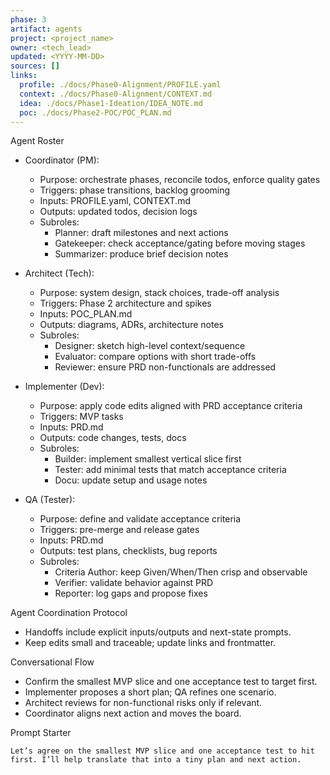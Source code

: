 ```yaml
---
phase: 3
artifact: agents
project: <project_name>
owner: <tech_lead>
updated: <YYYY-MM-DD>
sources: []
links:
  profile: ./docs/Phase0-Alignment/PROFILE.yaml
  context: ./docs/Phase0-Alignment/CONTEXT.md
  idea: ./docs/Phase1-Ideation/IDEA_NOTE.md
  poc: ./docs/Phase2-POC/POC_PLAN.md
---
```


Agent Roster
- Coordinator (PM):
  - Purpose: orchestrate phases, reconcile todos, enforce quality gates
  - Triggers: phase transitions, backlog grooming
  - Inputs: PROFILE.yaml, CONTEXT.md
  - Outputs: updated todos, decision logs
  - Subroles:
    - Planner: draft milestones and next actions
    - Gatekeeper: check acceptance/gating before moving stages
    - Summarizer: produce brief decision notes

- Architect (Tech):
  - Purpose: system design, stack choices, trade-off analysis
  - Triggers: Phase 2 architecture and spikes
  - Inputs: POC_PLAN.md
  - Outputs: diagrams, ADRs, architecture notes
  - Subroles:
    - Designer: sketch high-level context/sequence
    - Evaluator: compare options with short trade-offs
    - Reviewer: ensure PRD non-functionals are addressed

- Implementer (Dev):
  - Purpose: apply code edits aligned with PRD acceptance criteria
  - Triggers: MVP tasks
  - Inputs: PRD.md
  - Outputs: code changes, tests, docs
  - Subroles:
    - Builder: implement smallest vertical slice first
    - Tester: add minimal tests that match acceptance criteria
    - Docu: update setup and usage notes

- QA (Tester):
  - Purpose: define and validate acceptance criteria
  - Triggers: pre-merge and release gates
  - Inputs: PRD.md
  - Outputs: test plans, checklists, bug reports
  - Subroles:
    - Criteria Author: keep Given/When/Then crisp and observable
    - Verifier: validate behavior against PRD
    - Reporter: log gaps and propose fixes

Agent Coordination Protocol
- Handoffs include explicit inputs/outputs and next-state prompts.
- Keep edits small and traceable; update links and frontmatter.

Conversational Flow
- Confirm the smallest MVP slice and one acceptance test to target first.
- Implementer proposes a short plan; QA refines one scenario.
- Architect reviews for non-functional risks only if relevant.
- Coordinator aligns next action and moves the board.

Prompt Starter
```text
Let’s agree on the smallest MVP slice and one acceptance test to hit first. I’ll help translate that into a tiny plan and next action.
```

